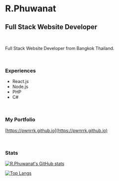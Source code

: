 # R.Phuwanat
## Full Stack Website Developer


<br />


Full Stack Website Developer from Bangkok Thailand.


<br />


### Experiences
- React.js
- Node.js
- PHP
- C#


<br />


### My Portfolio
[https://pwnrrk.github.io](https://pwnrrk.github.io)


<br />



### Stats

[![R.Phuwanat's GitHub stats](https://github-readme-stats.vercel.app/api?username=pwnrrk)](https://github.com/anuraghazra/github-readme-stats)



[![Top Langs](https://github-readme-stats.vercel.app/api/top-langs/?username=pwnrrk&langs_count=8)](https://github.com/anuraghazra/github-readme-stats)




